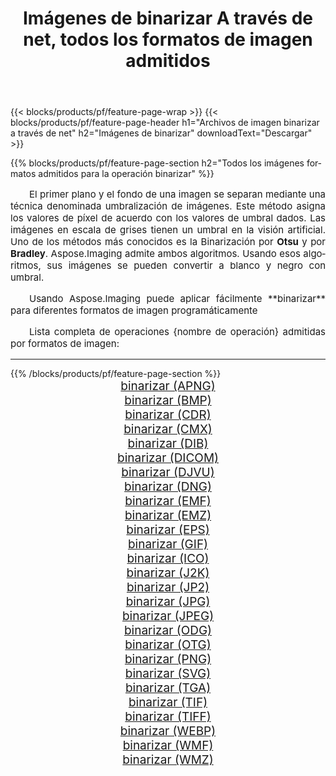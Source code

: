 ﻿---
title: Imágenes de binarizar A través de net, todos los formatos de imagen admitidos 
weight: 3920
url: /es/net/binarize 
lang: es
langdirlevel: 2
locales: zh-hans,ja,it,ru,de,es,fr,nl,id,lt,pl,pt,vi,tr,ko,zh-hant,ar,hi,th,sv,cs,uk,he
description: Usando Aspose.Imaging puede fácilmente binarizar imágenes a través de net
---

{{< blocks/products/pf/feature-page-wrap >}}
{{< blocks/products/pf/feature-page-header h1="Archivos de imagen binarizar a través de net" h2="Imágenes de binarizar" downloadText="Descargar" >}}


{{% blocks/products/pf/feature-page-section  h2="Todos los imágenes formatos admitidos para la operación binarizar" %}}
<p align="justify" style="text-indent:2em;font-size:15px;">
El primer plano y el fondo de una imagen se separan mediante una técnica denominada umbralización de imágenes. Este método asigna los valores de píxel de acuerdo con los valores de umbral dados. Las imágenes en escala de grises tienen un umbral en la visión artificial. Uno de los métodos más conocidos es la Binarización por <b>Otsu</b> y por <b>Bradley</b>. Aspose.Imaging admite ambos algoritmos. Usando esos algoritmos, sus imágenes se pueden convertir a blanco y negro con umbral.
</p>
<p align="justify" style="text-indent:2em;font-size:15px;">
Usando Aspose.Imaging puede aplicar fácilmente **binarizar** para diferentes formatos de imagen programáticamente
</p>
<p align="justify" style="text-indent:2em;font-size:15px;">
Lista completa de operaciones {nombre de operación} admitidas por formatos de imagen:
</p>
<hr/>
{{% /blocks/products/pf/feature-page-section %}}
<div class="container-fluid productfamilypage bg-gray">
    <div class="convertypes bg-gray agp-content section">
        <div class="container">
		<div class="row other-converters" style="gap: 10px;font-size: 19px;text-align:center;">
		    <div class='col-md-2 other-converter remove-lp remove-rp'><a href="/imaging/es/net/binarize/apng" style="padding:15px;">binarizar (APNG)</a></div><div class='col-md-2 other-converter remove-lp remove-rp'><a href="/imaging/es/net/binarize/bmp" style="padding:15px;">binarizar (BMP)</a></div><div class='col-md-2 other-converter remove-lp remove-rp'><a href="/imaging/es/net/binarize/cdr" style="padding:15px;">binarizar (CDR)</a></div><div class='col-md-2 other-converter remove-lp remove-rp'><a href="/imaging/es/net/binarize/cmx" style="padding:15px;">binarizar (CMX)</a></div><div class='col-md-2 other-converter remove-lp remove-rp'><a href="/imaging/es/net/binarize/dib" style="padding:15px;">binarizar (DIB)</a></div><div class='col-md-2 other-converter remove-lp remove-rp'><a href="/imaging/es/net/binarize/dicom" style="padding:15px;">binarizar (DICOM)</a></div><div class='col-md-2 other-converter remove-lp remove-rp'><a href="/imaging/es/net/binarize/djvu" style="padding:15px;">binarizar (DJVU)</a></div><div class='col-md-2 other-converter remove-lp remove-rp'><a href="/imaging/es/net/binarize/dng" style="padding:15px;">binarizar (DNG)</a></div><div class='col-md-2 other-converter remove-lp remove-rp'><a href="/imaging/es/net/binarize/emf" style="padding:15px;">binarizar (EMF)</a></div><div class='col-md-2 other-converter remove-lp remove-rp'><a href="/imaging/es/net/binarize/emz" style="padding:15px;">binarizar (EMZ)</a></div><div class='col-md-2 other-converter remove-lp remove-rp'><a href="/imaging/es/net/binarize/eps" style="padding:15px;">binarizar (EPS)</a></div><div class='col-md-2 other-converter remove-lp remove-rp'><a href="/imaging/es/net/binarize/gif" style="padding:15px;">binarizar (GIF)</a></div><div class='col-md-2 other-converter remove-lp remove-rp'><a href="/imaging/es/net/binarize/ico" style="padding:15px;">binarizar (ICO)</a></div><div class='col-md-2 other-converter remove-lp remove-rp'><a href="/imaging/es/net/binarize/j2k" style="padding:15px;">binarizar (J2K)</a></div><div class='col-md-2 other-converter remove-lp remove-rp'><a href="/imaging/es/net/binarize/jp2" style="padding:15px;">binarizar (JP2)</a></div><div class='col-md-2 other-converter remove-lp remove-rp'><a href="/imaging/es/net/binarize/jpg" style="padding:15px;">binarizar (JPG)</a></div><div class='col-md-2 other-converter remove-lp remove-rp'><a href="/imaging/es/net/binarize/jpeg" style="padding:15px;">binarizar (JPEG)</a></div><div class='col-md-2 other-converter remove-lp remove-rp'><a href="/imaging/es/net/binarize/odg" style="padding:15px;">binarizar (ODG)</a></div><div class='col-md-2 other-converter remove-lp remove-rp'><a href="/imaging/es/net/binarize/otg" style="padding:15px;">binarizar (OTG)</a></div><div class='col-md-2 other-converter remove-lp remove-rp'><a href="/imaging/es/net/binarize/png" style="padding:15px;">binarizar (PNG)</a></div><div class='col-md-2 other-converter remove-lp remove-rp'><a href="/imaging/es/net/binarize/svg" style="padding:15px;">binarizar (SVG)</a></div><div class='col-md-2 other-converter remove-lp remove-rp'><a href="/imaging/es/net/binarize/tga" style="padding:15px;">binarizar (TGA)</a></div><div class='col-md-2 other-converter remove-lp remove-rp'><a href="/imaging/es/net/binarize/tif" style="padding:15px;">binarizar (TIF)</a></div><div class='col-md-2 other-converter remove-lp remove-rp'><a href="/imaging/es/net/binarize/tiff" style="padding:15px;">binarizar (TIFF)</a></div><div class='col-md-2 other-converter remove-lp remove-rp'><a href="/imaging/es/net/binarize/webp" style="padding:15px;">binarizar (WEBP)</a></div><div class='col-md-2 other-converter remove-lp remove-rp'><a href="/imaging/es/net/binarize/wmf" style="padding:15px;">binarizar (WMF)</a></div><div class='col-md-2 other-converter remove-lp remove-rp'><a href="/imaging/es/net/binarize/wmz" style="padding:15px;">binarizar (WMZ)</a></div>
                </div>
        </div>
    </div>
</div>
<br/>
